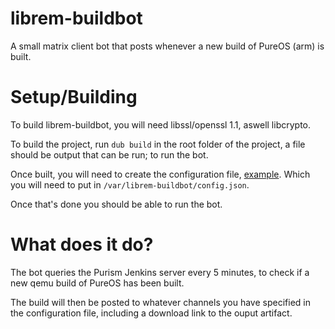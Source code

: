 # librem-buildbot
A small matrix client bot that posts whenever a new build of PureOS (arm) is built.

# Setup/Building
To build librem-buildbot, you will need libssl/openssl 1.1, aswell libcrypto. 

To build the project, run `dub build` in the root folder of the project, a file should be output that can be run; to run the bot.

Once built, you will need to create the configuration file, [example](https://github.com/Member1221/librem-buildbot/blob/master/example-config.json). Which you will need to put in `/var/librem-buildbot/config.json`.

Once that's done you should be able to run the bot.

# What does it do?
The bot queries the Purism Jenkins server every 5 minutes, to check if a new qemu build of PureOS has been built. 

The build will then be posted to whatever channels you have specified in the configuration file, including a download link to the ouput artifact.
